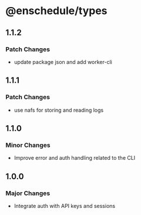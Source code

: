 # @enschedule/types

## 1.1.2

### Patch Changes

- update package json and add worker-cli

## 1.1.1

### Patch Changes

- use nafs for storing and reading logs

## 1.1.0

### Minor Changes

- Improve error and auth handling related to the CLI

## 1.0.0

### Major Changes

- Integrate auth with API keys and sessions
